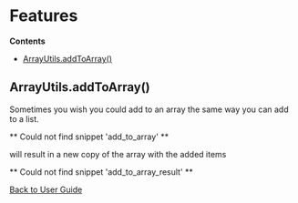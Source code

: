<!--
This file was generate by MarkdownSnippets.
Source File: /approvaltests-util/docs/mdsource/Features.source.md
To change this file edit the source file and then re-run the generation using either the dotnet global tool (https://github.com/SimonCropp/MarkdownSnippets#markdownsnippetstool) or using the api (https://github.com/SimonCropp/MarkdownSnippets#running-as-a-unit-test).
-->
<a id="top"></a>

# Features



<!-- START doctoc generated TOC please keep comment here to allow auto update -->
<!-- DON'T EDIT THIS SECTION, INSTEAD RE-RUN doctoc TO UPDATE -->
**Contents**

- [ArrayUtils.addToArray()](#arrayutilsaddtoarray)

<!-- END doctoc generated TOC please keep comment here to allow auto update -->

## ArrayUtils.addToArray()

Sometimes you wish you could add to an array the same way you can add to a list.
<!-- snippet: add_to_array -->
** Could not find snippet 'add_to_array' **

will result in a new copy of the array with the added items
<!-- snippet: add_to_array_result -->
** Could not find snippet 'add_to_array_result' **

[Back to User Guide](README.md#top)
